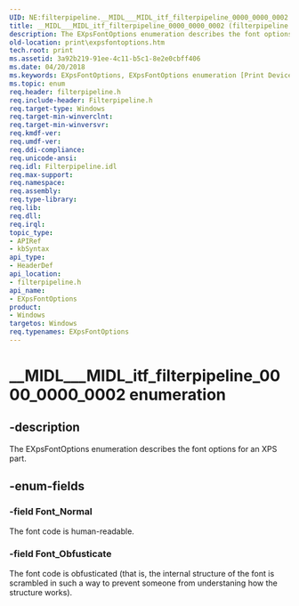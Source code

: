 ```yaml
---
UID: NE:filterpipeline.__MIDL___MIDL_itf_filterpipeline_0000_0000_0002
title: __MIDL___MIDL_itf_filterpipeline_0000_0000_0002 (filterpipeline.h)
description: The EXpsFontOptions enumeration describes the font options for an XPS part.
old-location: print\expsfontoptions.htm
tech.root: print
ms.assetid: 3a92b219-91ee-4c11-b5c1-8e2e0cbff406
ms.date: 04/20/2018
ms.keywords: EXpsFontOptions, EXpsFontOptions enumeration [Print Devices], Font_Normal, Font_Obfusticate, __MIDL___MIDL_itf_filterpipeline_0000_0000_0002, filterpipeline/EXpsFontOptions, filterpipeline/Font_Normal, filterpipeline/Font_Obfusticate, filterpipeline_252cd44a-7a00-40fb-9245-364c1453e2ef.xml, print.expsfontoptions
ms.topic: enum
req.header: filterpipeline.h
req.include-header: Filterpipeline.h
req.target-type: Windows
req.target-min-winverclnt: 
req.target-min-winversvr: 
req.kmdf-ver: 
req.umdf-ver: 
req.ddi-compliance: 
req.unicode-ansi: 
req.idl: Filterpipeline.idl
req.max-support: 
req.namespace: 
req.assembly: 
req.type-library: 
req.lib: 
req.dll: 
req.irql: 
topic_type:
- APIRef
- kbSyntax
api_type:
- HeaderDef
api_location:
- filterpipeline.h
api_name:
- EXpsFontOptions
product:
- Windows
targetos: Windows
req.typenames: EXpsFontOptions
---
```


# __MIDL___MIDL_itf_filterpipeline_0000_0000_0002 enumeration


## -description


The EXpsFontOptions enumeration describes the font options for an XPS part.


## -enum-fields




### -field Font_Normal

The font code is human-readable.


### -field Font_Obfusticate

The font code is obfusticated (that is, the internal structure of the font is scrambled in such a way to prevent someone from understaning how the structure works).

